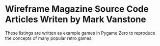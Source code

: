 # Wireframe Magazine Source Code Articles Writen by Mark Vanstone

These listings are written as example games in Pygame Zero to reproduce the concepts of many popular retro games.
